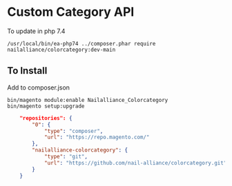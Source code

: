 # Custom Category API

To update in php 7.4
```
/usr/local/bin/ea-php74 ../composer.phar require nailalliance/colorcategory:dev-main
```

## To Install

Add to composer.json

```
bin/magento module:enable Nailalliance_Colorcategory
bin/magento setup:upgrade
```

```JSON
    "repositories": {
        "0": {
            "type": "composer",
            "url": "https://repo.magento.com/"
        },
        "nailalliance-colorcategory": {
            "type": "git",
            "url": "https://github.com/nail-alliance/colorcategory.git"
        }
    }
```

